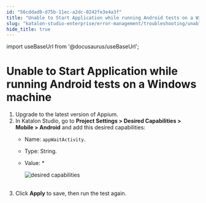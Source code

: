 ```yaml
---
id: "56cddad0-d75b-11ec-a2dc-0242fe3e4a3f"
title: "Unable to Start Application while running Android tests on a Windows machine"
slug: "katalon-studio-enterprise/error-management/troubleshooting/unable-to-start-application-while-running-android-tests-on-a-windows-machine"
hide_title: true
---
```

import useBaseUrl from '@docusaurus/useBaseUrl';


# <a id="troubleshooting-8521" class="anchor_top_offset"/><a id="ariaid-title1" class="anchor_top_offset"/>Unable to Start Application while running Android tests on a Windows machine

<div xmlns="http://www.w3.org/1999/xhtml" className="bodydiv troubleSolution"><section className="section remedy"><ol className="ol steps"><li className="li step stepexpand"><span className="ph cmd">Upgrade to the latest version of Appium.</span></li><li className="li step stepexpand"><span className="ph cmd">In Katalon Studio, go to <strong className="ph b">Project Settings &gt; Desired Capabilities &gt; Mobile &gt; Android</strong> and add this desired capabilities:</span><div className="itemgroup info"><ul className="ul"><li className="li"><p className="p">Name: <code className="ph codeph">appWaitActivity</code>.</p></li><li className="li"><p className="p">Type: String.</p></li><li className="li"><p className="p">Value: *</p><p className="p"><img className="image" src={useBaseUrl("https://github.com/katalon-studio/docs-images/raw/master/katalon-studio/docs/roubleshooting-automated-mobile-testing/android-error.png")} alt="desired capabilities" /><br /><br /></p></li></ul></div></li><li className="li step stepexpand"><span className="ph cmd">Click <strong className="ph b">Apply</strong> to save, then run the test again.</span></li></ol></section></div>
